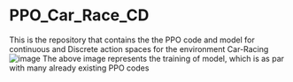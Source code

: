 # PPO_Car_Race_CD
This is the repository that contains the the PPO code and model for continuous and Discrete action spaces for the environment Car-Racing 
![image](https://github.com/user-attachments/assets/6460c77d-d913-4d96-bf26-3dab8fe0e075)
The above image represents the training of model, which is as par with many already existing PPO codes 

